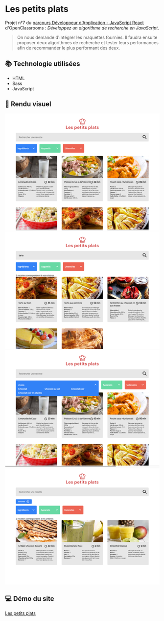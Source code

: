 # Les petits plats

Projet n°7 du [parcours Développeur d'Application - JavaScript React](https://openclassrooms.com/fr/paths/516-developpeur-dapplication-javascript-react) d'OpenClassrooms : _Développez un algorithme de recherche en JavaScript_.

> On nous demande d'intégrer les maquettes fournies. Il faudra ensuite proposer deux algorithmes de recherche et tester leurs performances afin de recommander le plus performant des deux.

## 📚 Technologie utilisées

- HTML
- Sass
- JavaScript

## 📎 Rendu visuel

![La page d'accueil](./index.png)
![La recherche à l'aide de la barre de recherche](./searchbar.png)
![L'utilisation d'un menu dropdown](./dropdown.png)
![La recherche par tag](./tag.png)

## 💻 Démo du site

[Les petits plats](https://clementstorne.github.io/Les-petits-plats/)

